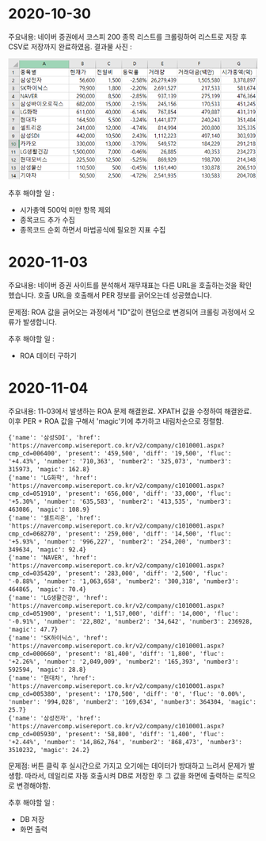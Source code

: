# 2020-10-30

주요내용: 네이버 증권에서 코스피 200 종목 리스트를 크롤링하여 리스트로 저장 후 CSV로 저장까지 완료하였음.
결과물 사진 :

![image](https://github.com/karas741/week05_homework/raw/main/1030.PNG)

추후 해야할 일 : 
- 시가총액 500억 미만 항목 제외
- 종목코드 추가 수집
- 종목코드 순회 하면서 마법공식에 필요한 지표 수집

# 2020-11-03

주요내용: 네이버 증권 사이트를 분석해서 재무재표는 다른 URL을 호출하는것을 확인했습니다. 호출 URL을 호출해서 PER 정보를 긁어오는데 성공했습니다.

문제점: ROA 값을 긁어오는 과정에서 "ID"값이 랜덤으로 변경되어 크롤링 과정에서 오류가 발생합니다.

추후 해야할 일 : 
- ROA 데이터 구하기

# 2020-11-04

주요내용: 11-03에서 발생하는 ROA 문제 해결완료. XPATH 값을 수정하여 해결완료. 이후 PER + ROA 값을 구해서 'magic'키에 추가하고 내림차순으로 정렬함.

```
{'name': '삼성SDI', 'href': 'https://navercomp.wisereport.co.kr/v2/company/c1010001.aspx?cmp_cd=006400', 'present': '459,500', 'diff': '19,500', 'fluc': '+4.43%', 'number': '710,363', 'number2': '325,073', 'number3': 315973, 'magic': 162.8}
{'name': 'LG화학', 'href': 'https://navercomp.wisereport.co.kr/v2/company/c1010001.aspx?cmp_cd=051910', 'present': '656,000', 'diff': '33,000', 'fluc': '+5.30%', 'number': '635,583', 'number2': '413,535', 'number3': 463086, 'magic': 108.9}
{'name': '셀트리온', 'href': 'https://navercomp.wisereport.co.kr/v2/company/c1010001.aspx?cmp_cd=068270', 'present': '259,000', 'diff': '14,500', 'fluc': '+5.93%', 'number': '996,227', 'number2': '254,200', 'number3': 349634, 'magic': 92.4}
{'name': 'NAVER', 'href': 'https://navercomp.wisereport.co.kr/v2/company/c1010001.aspx?cmp_cd=035420', 'present': '283,000', 'diff': '2,500', 'fluc': '-0.88%', 'number': '1,063,658', 'number2': '300,318', 'number3': 464865, 'magic': 70.4}
{'name': 'LG생활건강', 'href': 'https://navercomp.wisereport.co.kr/v2/company/c1010001.aspx?cmp_cd=051900', 'present': '1,517,000', 'diff': '14,000', 'fluc': '-0.91%', 'number': '22,802', 'number2': '34,642', 'number3': 236928, 'magic': 47.7}
{'name': 'SK하이닉스', 'href': 'https://navercomp.wisereport.co.kr/v2/company/c1010001.aspx?cmp_cd=000660', 'present': '81,400', 'diff': '1,800', 'fluc': '+2.26%', 'number': '2,049,009', 'number2': '165,393', 'number3': 592594, 'magic': 28.8}
{'name': '현대차', 'href': 'https://navercomp.wisereport.co.kr/v2/company/c1010001.aspx?cmp_cd=005380', 'present': '170,500', 'diff': '0', 'fluc': '0.00%', 'number': '994,028', 'number2': '169,634', 'number3': 364304, 'magic': 25.7}
{'name': '삼성전자', 'href': 'https://navercomp.wisereport.co.kr/v2/company/c1010001.aspx?cmp_cd=005930', 'present': '58,800', 'diff': '1,400', 'fluc': '+2.44%', 'number': '14,862,764', 'number2': '868,473', 'number3': 3510232, 'magic': 24.2}
```

문제점: 버튼 클릭 후 실시간으로 가지고 오기에는 데이터가 방대하고 느려서 문제가 발생함. 
따라서, 데일리로 자동 호출시켜 DB로 저장한 후 그 값을 화면에 출력하는 로직으로 변경해야함.

추후 해야할 일 : 
- DB 저장
- 화면 출력
